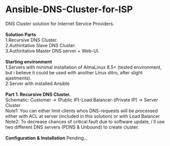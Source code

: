 # Ansible-DNS-Cluster-for-ISP
DNS Cluster solution for Internet Service Providers. <br>
<br>
<b>Solution Parts</b><br>
1.Recursive DNS Cluster.<br>
2.Authiritative Slave DNS Cluster.<br>
3.Authiritative Master DNS server + Web-UI.<br>
<br>
<b>Starting environment</b><br>
1.Servers with minimal installation of AlmaLinux 8.5+ (tested environment, but i believe it could be used with another Linux ditro, after slight ajastments).<br>
2.Server with installed Ansible<br>
<br>
<b>Part 1. Recursive DNS Cluster.</b><br>
Schematic: Customer -> (Public IP)-Load Balancer-(Private IP) -> Server Cluster<br>
Note1: You can either limit clients whos DNS-requests will be processed either with ACL at server (included in this solution) or with Load Balancer <br>
Note2: To decrease chances of critical fault due to software update, i`ll use two different DNS servers (PDNS & Unbound) to create cluster.<br>
<br>
<b>Configuration & Installation</b>
Pending...
